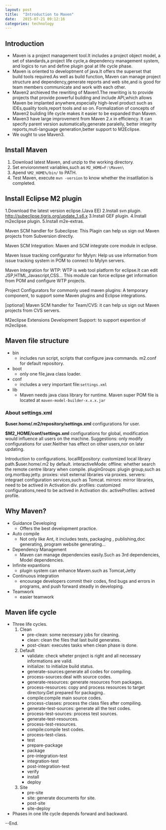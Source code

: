 ```yaml
---
layout: post
title:  "Introduction to Maven"
date:   2015-07-21 09:12:16
categories: technology
---
```


## Introduction

- Maven is a project management tool.It includes a project object model,
a set of standards,a project life cycle,a dependency management system,
and logics to run and define plugin goal at life cycle phase.
- Maven is oriented to developtment of java.It offers 
the superset that build tools required.As well as build function,
Maven can manage project structure and dependency,generate reports and
web site,and is good for team members communicate and work with each other.
- Maven2 archieved the rewriting of Maven1.The rewriting is
to provide projects that provide powerful building and include
API,which allows Maven be implanted anywhere,especially high-level
product such as IDEs,quality tools,report tools and so on.
Formalization of concepts of Maven2 building life cycle makes
it easier to be expanded than Maven.
- Maven3 have large improvement from Maven 2.x in efficiency.
It can specify parent version automatically,generate paralelly,
better integrity reports,muti-language generation,better support to 
M2Eclipse.
- We ought to use Maven3.

## Install Maven

1. Download latest Maven, and unzip to the working directory.
2. Set envioronment variables,such as ```M2_HOME=F:\Maven\```
3. Apend ```%M2_HOME%/bin/``` to PATH.
4. Test Maven, execute ```mvn -version``` to know whether the insatllation is
completed.

## Install Eclipse M2 plugin

1.Download the latest version eclipse.(Java EE)
2.Install svn plugin. http://subeclipse.tigris.org/update_1.s6.x
3.Install GEF plugin.
4.Install m2eclipse plugin.
5.Install m2e-extras.

Maven SCM handler for Subeclipse: This Plagin can help us sign out Maven projects
from Subversion directly.

Maven SCM Integration: Maven and SCM integrate core module in eclipse.

Maven Issue tracking configurator for Mylyn: Help us use information from 
issue tracking system in POM to connect to Mylyn servers.

Maven Integration for WTP: WTP is web tool platform for eclipse.It
can edit JSP,HTML,Javascript,CSS... This module can force eclipse
get information from POM and configure WTP projects.

Project Configurators for commonly used maven plugins: A temporary
component, to support some Maven plugins and Eclipse integrations.

[optional]
Maven SCM handler for Team/CVS: it can help us sign out Maven projects
from CVS servers.

M2eclipse Extensions Development Support: to support expention of
m2eclipse.


## Maven file structure

- bin
	- includes run script, scripts that configure java commands.
m2.conf for default repository.
- boot
	- only one file,java class loader.
- conf
	- includes a very important file:```settings.xml```
- lib
	- Maven needs java class library for runtime.
Maven super POM file is located at ```maven-model-builder-x.x.x.jar```

### About settings.xml

**$user.home/.m2/repository/settings.xml**
configurations for user.

**$M2_HOME/conf/settings.xml**
configurations for global, modification would influence all users on the machine.
Suggestions: only modify configurations for user.Neither has effect on
other users,nor on later updating.

Introduction to configurations.
localREpository: customized local library path.$user.home/.m2 by default.
interactiveMode:
offline: whether search the remote centre library when compile.
pluginGroups: plugin group,such as org.mortbay.jetty.
proxies: visit external libraries via proxies.
servers: integraet configuration services,such as Tomcat.
mirrors: mirror libraries, need to be actived in Activation div.
profiles: customized configurations,need to be actived in Activation div.
activeProfiles: actived profile.

## Why Maven?
- Guidance Developing
	- Offers the best development practice.
- Auto compile
	- Not only like Ant, it includes tests, packaging , publishing,doc generating,
program website generating...
- Dependency Management
	- Maven can manage dependencies easily.Such as 3rd dependencies,
Model dependencies.
- Infinite expantions
	- plugin system can enhance Maven.such as Tomcat,Jetty	
- Continuous integration
	- encourage developers commit their codes, find bugs and errors in programs,
and push forward steadly in developing.
- Teamwork
	- easier teamwork

## Maven life cycle

- Three life cycles.
	1. Clean
		- pre-clean: some necessary jobs for cleaning.
		- clean: clean the files that last build generates.
		- post-clean: executes tasks when clean phase is done.
	2. Default
		- validate: check wheter project is right and all necessary informations are valid.
		- initialize: to initialize build status.
		- generate-sources:generate all codes for compiling.
		- process-sources:deal with source codes.
		- generate-resources: generate resources from packages.
		- process-resources: copy and process resources to target directory.Get prepared for packaging..
		- compile:compile main source codes.
		- process-classes: process the class files after compiling.
		- generate-test-sources: generate all the test codes.
		- process-test-sources: process test sources.
		- generate-test-resources.
		- process-test-resources.
		- compile:compile test codes.
		- process-test-class.
		- test
		- prepare-package
		- package
		- pre-integration-test
		- integration-test
		- post-integration-test
		- verify
		- install
		- deploy
	3. Site
		- pre-site
		- site: generate documents for site.
		- post-site
		- site-deploy
- Phases in one life cycle depends forward and backward.




--End.
